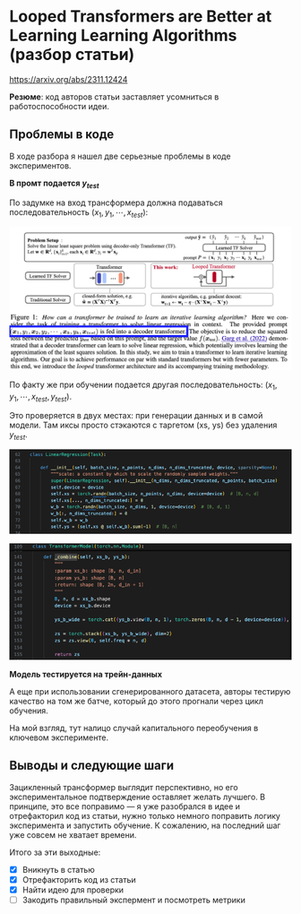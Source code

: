 # Looped Transformers are Better at Learning Learning Algorithms (разбор статьи)

https://arxiv.org/abs/2311.12424

**Резюме**: код авторов статьи заставляет усомниться в работоспособности идеи.

## Проблемы в коде

В ходе разбора я нашел две серьезные проблемы в коде экспериментов.

**В промт подается $y_{test}$**

По задумке на вход трансформера должна подаваться последовательность $(x_1, y_1, \cdots, x_{test})$:

![loop_approach](assets/loop_approach.png)

По факту же при обучении подается другая последовательность: $(x_1, y_1, \cdots, x_{test}, y_{test})$. 

Это проверяется в двух местах: при генерации данных и в самой модели. Там иксы просто стэкаются с таргетом (xs, ys) без удаления $y_{test}$.

![генерация данных, task.py](assets/code_data_generation.png)

![форвард метод](assets/code_model_forward.png)

**Модель тестируется на трейн-данных**

А еще при использовании сгенерированного датасета, авторы тестирую качество на том же батче, который до этого прогнали через цикл обучения.

На мой взгляд, тут налицо случай капитального переобучения в ключевом эксперименте.

## Выводы и следующие шаги

Зацикленный трансформер выглядит перспективно, но его экспериментальное подтверждение оставляет желать лучшего. В принципе, это все поправимо — я уже разобрался в идее и отрефакторил код из статьи, нужно только немного поправить логику эксперимента и запустить обучение. К сожалению, на последний шаг уже совсем не хватает времени.

Итого за эти выходные:

- [x] Вникнуть в статью
- [x] Отрефакторить код из статьи 
- [x] Найти идею для проверки 
- [ ] Закодить правильный экспермент и посмотреть метрики
